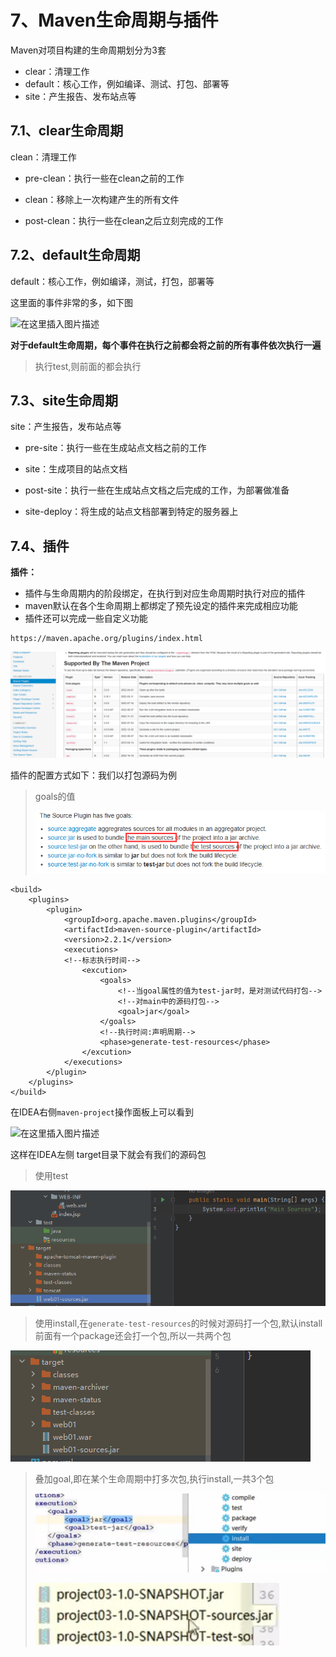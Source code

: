7、Maven生命周期与插件
================================================================================

Maven对项目构建的生命周期划分为3套

*   clear：清理工作
*   default：核心工作，例如编译、测试、打包、部署等
*   site：产生报告、发布站点等

7.1、clear生命周期
-------------------------------------------------------------------------------

clean：清理工作

*   pre-clean：执行一些在clean之前的工作

*   clean：移除上一次构建产生的所有文件

*   post-clean：执行一些在clean之后立刻完成的工作

7.2、default生命周期
---------------------------------------------------------------------------------

default：核心工作，例如编译，测试，打包，部署等

这里面的事件非常的多，如下图

![在这里插入图片描述](https://img-blog.csdnimg.cn/f3e17822127a45a883774c43a3d17996.png?x-oss-process=image/watermark,type_ZmFuZ3poZW5naGVpdGk,shadow_10,text_aHR0cHM6Ly9ibG9nLmNzZG4ubmV0L0F1Z2Vuc3Rlcm5fUVhM,size_16,color_FFFFFF,t_70#pic_center)

**对于default生命周期，每个事件在执行之前都会将之前的所有事件依次执行一遍**

> 执行test,则前面的都会执行

7.3、site生命周期
------------------------------------------------------------------------------

site：产生报告，发布站点等

*   pre-site：执行一些在生成站点文档之前的工作

*   site：生成项目的站点文档

*   post-site：执行一些在生成站点文档之后完成的工作，为部署做准备

*   site-deploy：将生成的站点文档部署到特定的服务器上

7.4、插件
------------------------------------------------------------------------

**插件：**

*   插件与生命周期内的阶段绑定，在执行到对应生命周期时执行对应的插件
*   maven默认在各个生命周期上都绑定了预先设定的插件来完成相应功能
*   插件还可以完成一些自定义功能

```
https://maven.apache.org/plugins/index.html
```

![image-20230101094924366](assets/image-20230101094924366.png)

插件的配置方式如下：我们以打包源码为例

> goals的值
>
> ![](assets/image-20230101095228410.png)

```
<build>
    <plugins>
        <plugin>
            <groupId>org.apache.maven.plugins</groupId>
            <artifactId>maven-source-plugin</artifactId>
            <version>2.2.1</version>
            <executions>
            <!--标志执行时间-->
                <excution>
                    <goals>
                        <!--当goal属性的值为test-jar时，是对测试代码打包-->
                        <!--对main中的源码打包-->
                        <goal>jar</goal>
                    </goals>
                    <!--执行时间:声明周期-->
                    <phase>generate-test-resources</phase>
                </excution>
            </executions>
        </plugin>
    </plugins>
</build>

```

在IDEA右侧`maven-project`操作面板上可以看到

![在这里插入图片描述](https://img-blog.csdnimg.cn/6213f35e5cfa4adb80af4ad410de8d3e.png?x-oss-process=image/watermark,type_ZmFuZ3poZW5naGVpdGk,shadow_10,text_aHR0cHM6Ly9ibG9nLmNzZG4ubmV0L0F1Z2Vuc3Rlcm5fUVhM,size_16,color_FFFFFF,t_70#pic_center)

这样在IDEA左侧 target目录下就会有我们的源码包



> 使用test

![image-20230101100152444](assets/image-20230101100152444.png)

> 使用install,在`generate-test-resources`的时候对源码打一个包,默认install前面有一个package还会打一个包,所以一共两个包

![image-20230101100332769](assets/image-20230101100332769.png)

> 叠加goal,即在某个生命周期中打多次包,执行install,一共3个包
>
> ![image-20230101100640469](assets/image-20230101100640469.png)
>
> ![image-20230101100709703](assets/image-20230101100709703.png)